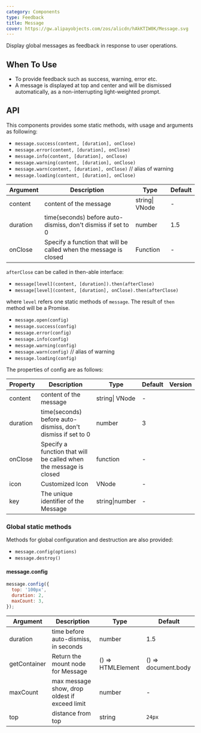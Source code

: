 ```yaml
---
category: Components
type: Feedback
title: Message
cover: https://gw.alipayobjects.com/zos/alicdn/hAkKTIW0K/Message.svg
---
```


Display global messages as feedback in response to user operations.

## When To Use

- To provide feedback such as success, warning, error etc.
- A message is displayed at top and center and will be dismissed automatically, as a non-interrupting light-weighted prompt.

## API

This components provides some static methods, with usage and arguments as following:

- `message.success(content, [duration], onClose)`
- `message.error(content, [duration], onClose)`
- `message.info(content, [duration], onClose)`
- `message.warning(content, [duration], onClose)`
- `message.warn(content, [duration], onClose)` // alias of warning
- `message.loading(content, [duration], onClose)`

| Argument | Description | Type | Default |
| --- | --- | --- | --- |
| content | content of the message | string\| VNode | - |
| duration | time(seconds) before auto-dismiss, don't dismiss if set to 0 | number | 1.5 |
| onClose | Specify a function that will be called when the message is closed | Function | - |

`afterClose` can be called in then-able interface:

- `message[level](content, [duration]).then(afterClose)`
- `message[level](content, [duration], onClose).then(afterClose)`

where `level` refers one static methods of `message`. The result of `then` method will be a Promise.

- `message.open(config)`
- `message.success(config)`
- `message.error(config)`
- `message.info(config)`
- `message.warning(config)`
- `message.warn(config)` // alias of warning
- `message.loading(config)`

The properties of config are as follows:

| Property | Description | Type | Default | Version |
| --- | --- | --- | --- | --- |
| content | content of the message | string\| VNode | - |  |
| duration | time(seconds) before auto-dismiss, don't dismiss if set to 0 | number | 3 |  |
| onClose | Specify a function that will be called when the message is closed | function | - |  |
| icon | Customized Icon | VNode | - |  |
| key | The unique identifier of the Message | string\|number | - |  |

### Global static methods

Methods for global configuration and destruction are also provided:

- `message.config(options)`
- `message.destroy()`

#### message.config

```js
message.config({
  top: '100px',
  duration: 2,
  maxCount: 3,
});
```

| Argument | Description | Type | Default |
| --- | --- | --- | --- |
| duration | time before auto-dismiss, in seconds | number | 1.5 |
| getContainer | Return the mount node for Message | () => HTMLElement | () => document.body |
| maxCount | max message show, drop oldest if exceed limit | number | - |
| top | distance from top | string | `24px` |
